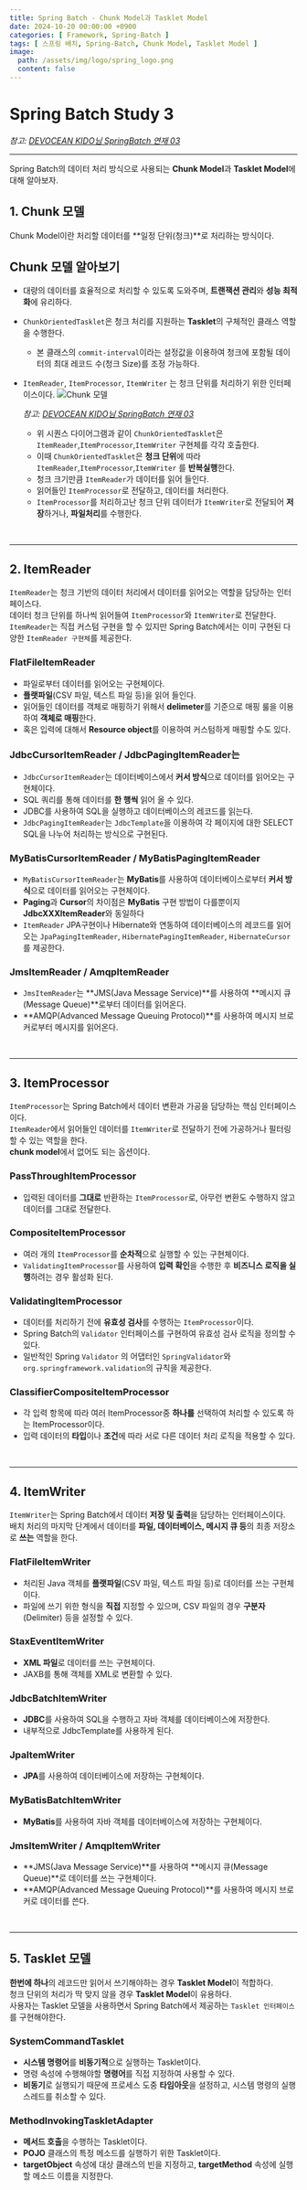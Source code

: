 ```yaml
---
title: Spring Batch - Chunk Model과 Tasklet Model
date: 2024-10-20 00:00:00 +0900
categories: [ Framework, Spring-Batch ]
tags: [ 스프링 배치, Spring-Batch, Chunk Model, Tasklet Model ]
image:
  path: /assets/img/logo/spring_logo.png
  content: false
---
```


# Spring Batch Study 3

*참고: [DEVOCEAN KIDO님 SpringBatch 연재 03](https://devocean.sk.com/blog/techBoardDetail.do?ID=166694)*

---

Spring Batch의 데이터 처리 방식으로 사용되는 **Chunk Model**과 **Tasklet Model**에 대해 알아보자.

## 1. Chunk 모델

Chunk Model이란 처리할 데이터를 **일정 단위(청크)**로 처리하는 방식이다.

## Chunk 모델 알아보기

- 대량의 데이터를 효율적으로 처리할 수 있도록 도와주며, **트랜잭션 관리**와 **성능 최적화**에 유리하다.
- `ChunkOrientedTasklet`은 청크 처리를 지원하는 **Tasklet**의 구체적인 클래스 역할을 수행한다.
  - 본 클래스의 `commit-interval`이라는 설정값을 이용하여 청크에 포함될 데이터의 최대 레코드 수(청크 Size)를 조정 가능하다.
- `ItemReader`, `ItemProcessor`, `ItemWriter` 는 청크 단위를 처리하기 위한 인터페이스이다.
  ![Chunk 모델](https://devocean.sk.com/editorImg/2024/8/19/59f6679fe7386daa27c694c126c6440439f2932006e57ea74116b765bafa5d86)

  *참고: [DEVOCEAN KIDO님 SpringBatch 연재 03](https://devocean.sk.com/blog/techBoardDetail.do?ID=166694)*
  - 위 시퀀스 다이어그램과 같이 `ChunkOrientedTasklet`은 `ItemReader`,`ItemProcessor`,`ItemWriter` 구현체를 각각 호출한다.
  - 이때 `ChunkOrientedTasklet`은 **청크 단위**에 따라 `ItemReader`,`ItemProcessor`,`ItemWriter` 를 **반복실행**한다.
  - 청크 크기만큼 `ItemReader`가 데이터를 읽어 들인다.
  - 읽어들인 `ItemProcessor`로 전달하고, 데이터를 처리한다.
  - `ItemProcessor`를 처리하고난 청크 단위 데이터가 `ItemWriter`로 전달되어 **저장**하거나, **파일처리**를 수행한다.

<br>

---

## 2. ItemReader

`ItemReader`는 청크 기반의 데이터 처리에서 데이터를 읽어오는 역할을 담당하는 인터페이스다.  
데이터 청크 단위를 하나씩 읽어들여 `ItemProcessor`와 `ItemWriter`로 전달한다.  
`ItemReader`는 직접 커스텀 구현을 할 수 있지만 Spring Batch에서는 이미 구현된 다양한 `ItemReader 구현체`를 제공한다.

### FlatFileItemReader

- 파일로부터 데이터를 읽어오는 구현체이다.
- **플랫파일**(CSV 파일, 텍스트 파일 등)을 읽어 들인다.
- 읽어들인 데이터를 객체로 매핑하기 위해서 **delimeter**를 기준으로 매핑 룰을 이용하여 **객체로 매핑**한다.
- 혹은 입력에 대해서 **Resource object**를 이용하여 커스텀하게 매핑할 수도 있다.

### JdbcCursorItemReader / JdbcPagingItemReader는

- `JdbcCursorItemReader`는 데이터베이스에서 **커서 방식**으로 데이터를 읽어오는 구현체이다.
- SQL 쿼리를 통해 데이터를 **한 행씩** 읽어 올 수 있다.
- JDBC를 사용하여 SQL을 실행하고 데이터베이스의 레코드를 읽는다.
- `JdbcPagingItemReader`는 `JdbcTemplate`을 이용하여 각 페이지에 대한 SELECT SQL을 나누어 처리하는 방식으로 구현된다.

### MyBatisCursorItemReader / MyBatisPagingItemReader

- `MyBatisCursorItemReader`는 **MyBatis**를 사용하여 데이터베이스로부터 **커서 방식**으로 데이터를 읽어오는 구현체이다.
- **Paging**과 **Cursor**의 차이점은 **MyBatis** 구현 방법이 다를뿐이지 **JdbcXXXItemReader**와 동일하다
- `ItemReader` JPA구현이나 Hibernate와 연동하여 데이터베이스의 레코드를 읽어오는 `JpaPagingItemReader`, `HibernatePagingItemReader`,
  `HibernateCursor`를 제공한다.

### JmsItemReader / AmqpItemReader

- `JmsItemReader`는 **JMS(Java Message Service)**를 사용하여 **메시지 큐(Message Queue)**로부터 데이터를 읽어온다.
- **AMQP(Advanced Message Queuing Protocol)**를 사용하여 메시지 브로커로부터 메시지를 읽어온다.

<br>

---

## 3. ItemProcessor

`ItemProcessor`는 Spring Batch에서 데이터 변환과 가공을 담당하는 핵심 인터페이스이다.  
`ItemReader`에서 읽어들인 데이터를 `ItemWriter`로 전달하기 전에 가공하거나 필터링할 수 있는 역할을 한다.  
**chunk model**에서 없어도 되는 옵션이다.

### PassThroughItemProcessor

- 입력된 데이터를 **그대로** 반환하는 `ItemProcessor`로, 아무런 변환도 수행하지 않고 데이터를 그대로 전달한다.

### CompositeItemProcessor

- 여러 개의 `ItemProcessor`를 **순차적**으로 실행할 수 있는 구현체이다.
- `ValidatingItemProcessor`를 사용하여 **입력 확인**을 수행한 후 **비즈니스 로직을 실행**하려는 경우 활성화 된다.

### ValidatingItemProcessor

- 데이터를 처리하기 전에 **유효성 검사**를 수행하는 `ItemProcessor`이다.
- Spring Batch의 `Validator` 인터페이스를 구현하여 유효성 검사 로직을 정의할 수 있다.
- 일반적인 Spring `Validator` 의 어댑터인 `SpringValidator`와 `org.springframework.validation`의 규칙을 제공한다.

### ClassifierCompositeItemProcessor

- 각 입력 항목에 따라 여러 ItemProcessor중 **하나를** 선택하여 처리할 수 있도록 하는 ItemProcessor이다.
- 입력 데이터의 **타입**이나 **조건**에 따라 서로 다른 데이터 처리 로직을 적용할 수 있다.

<br>

---

## 4. ItemWriter

`ItemWriter`는 Spring Batch에서 데이터 **저장 및 출력**을 담당하는 인터페이스이다.  
배치 처리의 마지막 단계에서 데이터를 **파일, 데이터베이스, 메시지 큐 등**의 최종 저장소로 **쓰는** 역할을 한다.

### FlatFileItemWriter

- 처리된 Java 객체를 **플랫파일**(CSV 파일, 텍스트 파일 등)로 데이터를 쓰는 구현체이다.
- 파일에 쓰기 위한 형식을 **직접** 지정할 수 있으며, CSV 파일의 경우 **구분자**(Delimiter) 등을 설정할 수 있다.

### StaxEventItemWriter

- **XML 파일**로 데이터를 쓰는 구현체이다.
- JAXB를 통해 객체를 XML로 변환할 수 있다.

### JdbcBatchItemWriter

- **JDBC**를 사용하여 SQL을 수행하고 자바 객체를 데이터베이스에 저장한다.
- 내부적으로 JdbcTemplate를 사용하게 된다.

### JpaItemWriter

- **JPA**를 사용하여 데이터베이스에 저장하는 구현체이다.

### MyBatisBatchItemWriter

- **MyBatis**를 사용하여 자바 객체를 데이터베이스에 저장하는 구현체이다.

### JmsItemWriter / AmqpItemWriter

- **JMS(Java Message Service)**를 사용하여 **메시지 큐(Message Queue)**로 데이터를 쓰는 구현체이다.
- **AMQP(Advanced Message Queuing Protocol)**를 사용하여 메시지 브로커로 데이터를 쓴다.

<br>

---

## 5. Tasklet 모델

**한번에 하나**의 레코드만 읽어서 쓰기해야하는 경우 **Tasklet Model**이 적합하다.  
청크 단위의 처리가 딱 맞지 않을 경우 **Tasklet Model**이 유용하다.  
사용자는 Tasklet 모델을 사용하면서 Spring Batch에서 제공하는 `Tasklet 인터페이스`를 구현해야한다.

### SystemCommandTasklet

- **시스템 명령어**를 **비동기적**으로 실행하는 Tasklet이다.
- 명령 속성에 수행해야할 **명령어**를 직접 지정하여 사용할 수 있다.
- **비동기**로 실행되기 때문에 프로세스 도중 **타임아웃**을 설정하고, 시스템 명령의 실행 스레드를 취소할 수 있다.

### MethodInvokingTaskletAdapter

- **메서드 호출**을 수행하는 Tasklet이다.
- **POJO** 클래스의 특정 메소드를 실행하기 위한 Tasklet이다.
- **targetObject** 속성에 대상 클래스의 빈을 지정하고, **targetMethod** 속성에 실행할 메소드 이름을 지정한다.
